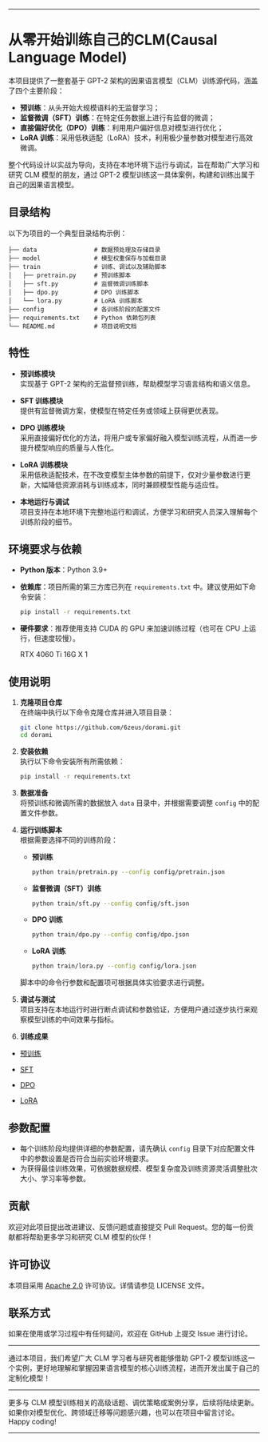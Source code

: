 
---

# 从零开始训练自己的CLM(Causal Language Model)

本项目提供了一整套基于 GPT-2 架构的因果语言模型（CLM）训练源代码，涵盖了四个主要阶段：
- **预训练**：从头开始大规模语料的无监督学习；
- **监督微调（SFT）训练**：在特定任务数据上进行有监督的微调；
- **直接偏好优化（DPO）训练**：利用用户偏好信息对模型进行优化；
- **LoRA 训练**：采用低秩适配（LoRA）技术，利用极少量参数对模型进行高效微调。

整个代码设计以实战为导向，支持在本地环境下运行与调试，旨在帮助广大学习和研究 CLM 模型的朋友，通过 GPT-2 模型训练这一具体案例，构建和训练出属于自己的因果语言模型。

## 目录结构

以下为项目的一个典型目录结构示例：

```
├── data                # 数据预处理及存储目录
├── model               # 模型权重保存与加载目录
├── train               # 训练、调试以及辅助脚本
│   ├── pretrain.py     # 预训练脚本
│   ├── sft.py          # 监督微调训练脚本
│   ├── dpo.py          # DPO 训练脚本
│   └── lora.py         # LoRA 训练脚本
├── config              # 各训练阶段的配置文件
├── requirements.txt    # Python 依赖包列表
└── README.md           # 项目说明文档
```

## 特性

- **预训练模块**  
  实现基于 GPT-2 架构的无监督预训练，帮助模型学习语言结构和语义信息。

- **SFT 训练模块**  
  提供有监督微调方案，使模型在特定任务或领域上获得更优表现。

- **DPO 训练模块**  
  采用直接偏好优化的方法，将用户或专家偏好融入模型训练流程，从而进一步提升模型响应的质量与人性化。

- **LoRA 训练模块**  
  采用低秩适配技术，在不改变模型主体参数的前提下，仅对少量参数进行更新，大幅降低资源消耗与训练成本，同时兼顾模型性能与适应性。

- **本地运行与调试**  
  项目支持在本地环境下完整地运行和调试，方便学习和研究人员深入理解每个训练阶段的细节。

## 环境要求与依赖

- **Python 版本**：Python 3.9+
- **依赖库**：项目所需的第三方库已列在 `requirements.txt` 中。建议使用如下命令安装：
  ```bash
  pip install -r requirements.txt
  ```
- **硬件要求**：推荐使用支持 CUDA 的 GPU 来加速训练过程（也可在 CPU 上运行，但速度较慢）。

    RTX 4060 Ti 16G X 1

## 使用说明

1. **克隆项目仓库**  
   在终端中执行以下命令克隆仓库并进入项目目录：
   ```bash
   git clone https://github.com/6zeus/dorami.git
   cd dorami
   ```

2. **安装依赖**  
   执行以下命令安装所有所需依赖：
   ```bash
   pip install -r requirements.txt
   ```

3. **数据准备**  
   将预训练和微调所需的数据放入 `data` 目录中，并根据需要调整 `config` 中的配置文件参数。

4. **运行训练脚本**  
   根据需要选择不同的训练阶段：
   - **预训练**  
     ```bash
     python train/pretrain.py --config config/pretrain.json
     ```
   - **监督微调（SFT）训练**  
     ```bash
     python train/sft.py --config config/sft.json
     ```
   - **DPO 训练**  
     ```bash
     python train/dpo.py --config config/dpo.json
     ```
   - **LoRA 训练**  
     ```bash
     python train/lora.py --config config/lora.json
     ```
   脚本中的命令行参数和配置项可根据具体实验要求进行调整。

5. **调试与测试**  
   项目支持在本地运行时进行断点调试和参数验证，方便用户通过逐步执行来观察模型训练的中间效果与指标。

6. **训练成果**

- [预训练](https://huggingface.co/lucky2me/Dorami)

- [SFT](https://huggingface.co/lucky2me/Dorami-Instruct)

- [DPO](https://huggingface.co/lucky2me/Dorami-Chat)
 
- [LoRA](https://huggingface.co/lucky2me/Dorami-Chat-LoRA)

## 参数配置

- 每个训练阶段均提供详细的参数配置，请先确认 `config` 目录下对应配置文件中的参数设置是否符合当前实验环境要求。
- 为获得最佳训练效果，可依据数据规模、模型复杂度及训练资源灵活调整批次大小、学习率等参数。

## 贡献

欢迎对此项目提出改进建议、反馈问题或直接提交 Pull Request。您的每一份贡献都将帮助更多学习和研究 CLM 模型的伙伴！

## 许可协议

本项目采用 [Apache 2.0](LICENSE) 许可协议。详情请参见 LICENSE 文件。

## 联系方式

如果在使用或学习过程中有任何疑问，欢迎在 GitHub 上提交 Issue 进行讨论。

---

通过本项目，我们希望广大 CLM 学习者与研究者能够借助 GPT-2 模型训练这一个实例，更好地理解和掌握因果语言模型的核心训练流程，进而开发出属于自己的定制化模型！

---

更多与 CLM 模型训练相关的高级话题、调优策略或案例分享，后续将陆续更新。如果你对模型优化、跨领域迁移等问题感兴趣，也可以在项目中留言讨论。Happy coding!

---
